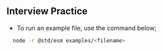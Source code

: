 ## Interview Practice

- To run an example file, use the command below;

```bash
  node -r @std/esm examples/<filename>
```
